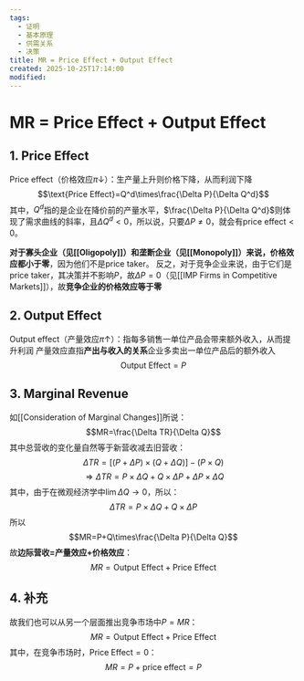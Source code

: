 ```yaml
---
tags:
  - 证明
  - 基本原理
  - 供需关系
  - 决策
title: MR = Price Effect + Output Effect
created: 2025-10-25T17:14:00
modified:
---
```

# MR = Price Effect + Output Effect
## 1. Price Effect
Price effect（价格效应$\pi\downarrow$）：生产量上升则价格下降，从而利润下降
$$\text{Price Effect}=Q^d\times\frac{\Delta P}{\Delta Q^d}$$
其中，$Q^d$指的是企业在降价前的产量水平，$\frac{\Delta P}{\Delta Q^d}$则体现了需求曲线的斜率，且$\Delta Q^d<0$，所以说，只要$\Delta P\ne 0$，就会有$\text{price effect}<0$。

**对于寡头企业（见[[Oligopoly]]）和垄断企业（见[[Monopoly]]）来说，价格效应都小于零**，因为他们不是price taker。
反之，对于竞争企业来说，由于它们是price taker，其决策并不影响$P$，故$\Delta P=0$（见[[IMP Firms in Competitive Markets]]），故**竞争企业的价格效应等于零**

## 2. Output Effect
Output effect（产量效应$\pi\uparrow$）：指每多销售一单位产品会带来额外收入，从而提升利润
产量效应直指**产出与收入的关系**企业多卖出一单位产品后的额外收入
$$\text{Output Effect}=P$$

## 3. Marginal Revenue
如[[Consideration of Marginal Changes]]所说：
$$MR=\frac{\Delta TR}{\Delta Q}$$
其中总营收的变化量自然等于新营收减去旧营收：
$$\Delta TR=[(P+\Delta P)\times (Q+\Delta Q)]-(P\times Q)$$
$$\Rightarrow\Delta TR=P\times\Delta Q+Q\times\Delta P+\Delta P\times\Delta Q$$
其中，由于在微观经济学中$\lim\Delta Q\to 0$，所以：
$$\Delta TR=P\times\Delta Q+Q\times\Delta P$$
所以
$$MR=P+Q\times\frac{\Delta P}{\Delta Q}$$
故**边际营收=产量效应+价格效应**：
$$MR=\text{Output Effect}+\text{Price Effect}$$

## 4. 补充

故我们也可以从另一个层面推出竞争市场中$P=MR$：
$$MR=\text{Output Effect}+\text{Price Effect}$$
其中，在竞争市场时，$\text{Price Effect}=0$：
$$MR=P+\text{price effect}=P$$